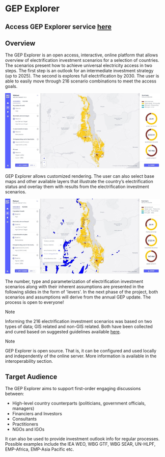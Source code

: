 ﻿# GEP Explorer

## Access GEP Explorer service [here](http://www.globalelectrificationplatform.com/)

## Overview

The GEP Explorer is an open access, interactive, online platform that allows overview of electrification investment scenarios for a selection of countries. The scenarios present how to achieve universal electricity access in two steps. The first step is an outlook for an intermediate investment strategy (up to 2025). The second is explores full electrification by 2030. The user is able to easily move through 216 scenario combinations to meet the access goals.

![](images/GEP_Explorer_1.jpg)

GEP Explorer allows customized rendering. The user can also select base maps and other available layers that illustrate the country’s electrification status and overlay them with results from the electrification investment scenarios.

![](images/GEP_Explor_3.jpg)

The number, type and parameterization of electrification investment scenarios along with their inherent assumptions are presented in the following slides in the form of 'levers'. In the next phase of the project, both scenarios and assumptions will derive from the annual GEP update.
The process is open to everyone\!

<div class="note">

<div class="admonition-title"> Note

</div>

Informing the 216 electrification investment scenarios was based on two types of data; GIS related and non-GIS related. Both have been collected and cured based on suggested guidelines available [here](https://drive.google.com/file/d/1O3N1vrGJtLEPN4_3_KxJDxqc4cCEo2H9/view?usp=sharing).

</div>

<div class="note">

<div class="admonition-title"> Note

</div>

GEP Explorer is open source. That is, it can be configured and used
locally and independently of the online server. More information is
available in the interoperability section.

</div>

## Target Audience

The GEP Explorer aims to support first-order engaging discussions
between:

  - High-level country counterparts (politicians, government officials,
    managers)
  - Financiers and Investors
  - Consultants
  - Practitioners
  - NGOs and IGOs

It can also be used to provide investment outlook info for regular
processes. Possible examples include the IEA WEO, WBG GTF, WBG SEAR,
UN-HLPF, EMP-Africa, EMP-Asia Pacific etc.